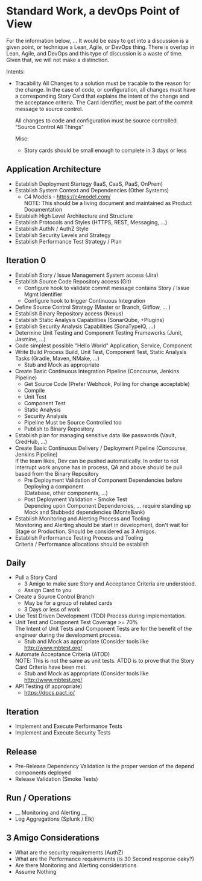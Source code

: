 # Standard Work, a devOps Point of View

For the information below, ... It would be easy to get into a discussion is a given point, or technique a Lean, Agile, or DevOps thing.
There is overlap in Lean, Agile, and DevOps and this type of discussion is a waste of time.  Given that, we will not make a distinction.

Intents:
- Tracability
  All Changes to a solution must be tracable to the reason for the change.  In the case of code, or configuration, all changes must have
  a corresponding Story Card that explains the intent of the change and the acceptance criteria.  The Card Identifier, must be part of the
  commit message to source control.
  
  All changes to code and configuration must be source controlled.  "Source Control All Things"
  
  Misc:
  - Story cards should be small enough to complete in 3 days or less
  
## Application Architecture
- Establish Deployment Startegy (IaaS, CaaS, PaaS, OnPrem) 
- Establish System Context and Dependencies (Other Systems)
  - C4 Models - https://c4model.com/  
  NOTE: This should be a living document and maintained as Product Documentation
- Establsih High Level Architecture and Structure
- Establish Protocols and Styles (HTTPS, REST, Messaging, ...)
- Establish AuthN / AuthZ Style
- Establish Security Levels and Strategy
- Establish Performance Test Strategy / Plan
  
## Iteration 0
- Establish Story / Issue Management System access (Jira)
- Establish Source Code Repository access (Git)
  - Configure hook to validate commit message contains Story / Issue Mgmt Identifier
  - Configure hook to trigger Continuous Integration
- Define Source Control Strategy (Master or Branch, Gitflow, ... )
- Establish Binary Repository access (Nexus)
- Establish Static Analysis Capabilities (SonarQube, +Plugins)
- Establish Security Analysis Capabilities (SonaTypeIQ, ...)
- Determine Unit Testing and Component Testing Frameworks (Junit, Jasmine, ...)
- Code simplest possible "Hello World" Application, Service, Component
- Write Build Process Build, Unit Test, Component Test, Static Analysis Tasks (Gradle, Maven, NMake, ...)
  - Stub and Mock as appropriate
- Create Basic Continuous Integration Pipeline  (Concourse, Jenkins Pipeline)
  - Get Source Code (Prefer Webhook, Polling for change acceptable)
  - Compile
  - Unit Test
  - Component Test
  - Static Analysis
  - Security Analysis
  - Pipeline Must be Source Controlled too
  - Publish to Binary Repository
- Establish plan for managing sensitive data like passwords (Vault, CredHub, ...)
- Create Basic Continuous Delivery / Deployment Pipeline (Concourse, Jenkins Pipeline)  
If the team likes, Dev can be pushed automatically.  In order to not interrupt work anyone has in process,
QA and above should be pull based from the Binary Repository
  - Pre Deployment Validation of Component Dependencies before Deploying a component  
  (Database, other components, ...)
  - Post Deployment Validation - Smoke Test  
  Depending upon Component Dependencies, ... require standing up Mock and Stubbedd dependencies (MonteBank)
- Establish Monitoring and Alerting Process and Tooling  
  Monitoring and Alerting should be start in development, don't wait for Stage or Production.  Should be considered as 3 Amigos.
- Establish Performance Testing Process and Tooling  
  Criteria / Performance allocations should be establish

## Daily

- Pull a Story Card
  - 3 Amigo to make sure Story and Acceptance Criteria are understood.
  - Assign Card to you
- Create a Source Control Branch
  - May be for a group of related cards
  - 3 Days or less of work
- Use Test Driven Development (TDD) Process during implementation.
- Unit Test and Component Test Coverage >= 70%  
  The Intent of Unit Tests and Component Tests are for the benefit of the engineer during the development process.
  - Stub and Mock as appropriate (Consider tools like http://www.mbtest.org/
- Automate Acceptance Criteria (ATDD)  
  NOTE: This is not the same as unit tests.
  ATDD is to prove that the Story Card Criteria have been met.
  - Stub and Mock as appropriate (Consider tools like http://www.mbtest.org/
- API Testing (if appropriate)
  - https://docs.pact.io/
  
  
## Iteration
- Implement and Execute Performance Tests
- Implement and Execute Security Tests

## Release
- Pre-Release Dependency Validation
  Is the proper version of the depend components deployed
- Release Validation (Smoke Tests)

## Run / Operations
- __ Monitoring and Alerting __
- Log Aggregations (Splunk / Elk)



## 3 Amigo Considerations
- What are the security requirements (AuthZ)
- What are the Performance requirements (is 30 Second response oaky?)
- Are there Monitoring and Alerting considerations 
- Assume Nothing

  
  
  
  
 
